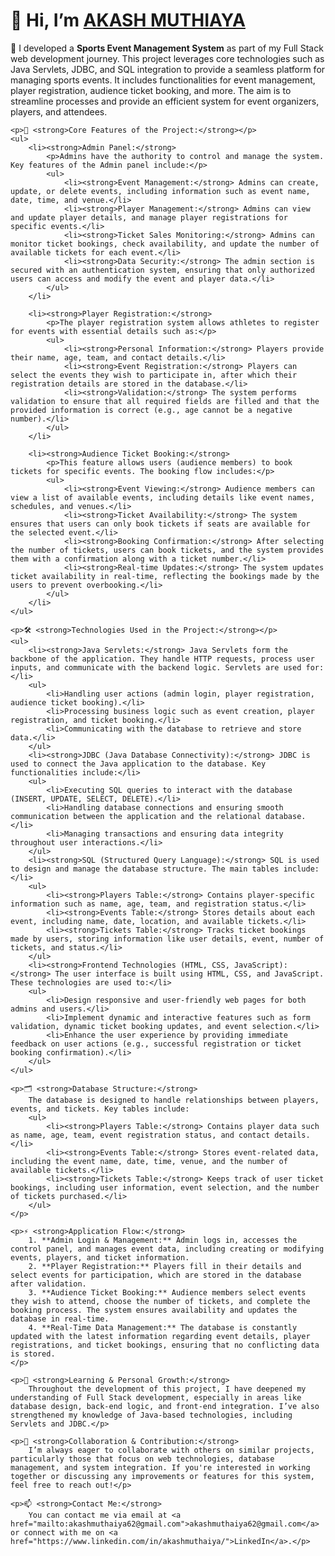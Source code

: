 <div class="container">
    <h1>👋 Hi, I’m <a href="https://github.com/AKASHMUTHAIYA">AKASH MUTHIAYA</a></h1>
    <p>🚀 I developed a <strong>Sports Event Management System</strong> as part of my Full Stack web development journey. This project leverages core technologies such as Java Servlets, JDBC, and SQL integration to provide a seamless platform for managing sports events. It includes functionalities for event management, player registration, audience ticket booking, and more. The aim is to streamline processes and provide an efficient system for event organizers, players, and attendees.</p>
    
    <p>🔧 <strong>Core Features of the Project:</strong></p>
    <ul>
        <li><strong>Admin Panel:</strong> 
            <p>Admins have the authority to control and manage the system. Key features of the Admin panel include:</p>
            <ul>
                <li><strong>Event Management:</strong> Admins can create, update, or delete events, including information such as event name, date, time, and venue.</li>
                <li><strong>Player Management:</strong> Admins can view and update player details, and manage player registrations for specific events.</li>
                <li><strong>Ticket Sales Monitoring:</strong> Admins can monitor ticket bookings, check availability, and update the number of available tickets for each event.</li>
                <li><strong>Data Security:</strong> The admin section is secured with an authentication system, ensuring that only authorized users can access and modify the event and player data.</li>
            </ul>
        </li>

        <li><strong>Player Registration:</strong> 
            <p>The player registration system allows athletes to register for events with essential details such as:</p>
            <ul>
                <li><strong>Personal Information:</strong> Players provide their name, age, team, and contact details.</li>
                <li><strong>Event Registration:</strong> Players can select the events they wish to participate in, after which their registration details are stored in the database.</li>
                <li><strong>Validation:</strong> The system performs validation to ensure that all required fields are filled and that the provided information is correct (e.g., age cannot be a negative number).</li>
            </ul>
        </li>

        <li><strong>Audience Ticket Booking:</strong>
            <p>This feature allows users (audience members) to book tickets for specific events. The booking flow includes:</p>
            <ul>
                <li><strong>Event Viewing:</strong> Audience members can view a list of available events, including details like event names, schedules, and venues.</li>
                <li><strong>Ticket Availability:</strong> The system ensures that users can only book tickets if seats are available for the selected event.</li>
                <li><strong>Booking Confirmation:</strong> After selecting the number of tickets, users can book tickets, and the system provides them with a confirmation along with a ticket number.</li>
                <li><strong>Real-time Updates:</strong> The system updates ticket availability in real-time, reflecting the bookings made by the users to prevent overbooking.</li>
            </ul>
        </li>
    </ul>

    <p>🛠️ <strong>Technologies Used in the Project:</strong></p>
    <ul>
        <li><strong>Java Servlets:</strong> Java Servlets form the backbone of the application. They handle HTTP requests, process user inputs, and communicate with the backend logic. Servlets are used for:</li>
        <ul>
            <li>Handling user actions (admin login, player registration, audience ticket booking).</li>
            <li>Processing business logic such as event creation, player registration, and ticket booking.</li>
            <li>Communicating with the database to retrieve and store data.</li>
        </ul>
        <li><strong>JDBC (Java Database Connectivity):</strong> JDBC is used to connect the Java application to the database. Key functionalities include:</li>
        <ul>
            <li>Executing SQL queries to interact with the database (INSERT, UPDATE, SELECT, DELETE).</li>
            <li>Handling database connections and ensuring smooth communication between the application and the relational database.</li>
            <li>Managing transactions and ensuring data integrity throughout user interactions.</li>
        </ul>
        <li><strong>SQL (Structured Query Language):</strong> SQL is used to design and manage the database structure. The main tables include:</li>
        <ul>
            <li><strong>Players Table:</strong> Contains player-specific information such as name, age, team, and registration status.</li>
            <li><strong>Events Table:</strong> Stores details about each event, including name, date, location, and available tickets.</li>
            <li><strong>Tickets Table:</strong> Tracks ticket bookings made by users, storing information like user details, event, number of tickets, and status.</li>
        </ul>
        <li><strong>Frontend Technologies (HTML, CSS, JavaScript):</strong> The user interface is built using HTML, CSS, and JavaScript. These technologies are used to:</li>
        <ul>
            <li>Design responsive and user-friendly web pages for both admins and users.</li>
            <li>Implement dynamic and interactive features such as form validation, dynamic ticket booking updates, and event selection.</li>
            <li>Enhance the user experience by providing immediate feedback on user actions (e.g., successful registration or ticket booking confirmation).</li>
        </ul>
    </ul>

    <p>🗂️ <strong>Database Structure:</strong>  
        The database is designed to handle relationships between players, events, and tickets. Key tables include:
        <ul>
            <li><strong>Players Table:</strong> Contains player data such as name, age, team, event registration status, and contact details.</li>
            <li><strong>Events Table:</strong> Stores event-related data, including the event name, date, time, venue, and the number of available tickets.</li>
            <li><strong>Tickets Table:</strong> Keeps track of user ticket bookings, including user information, event selection, and the number of tickets purchased.</li>
        </ul>
    </p>

    <p>⚡ <strong>Application Flow:</strong>  
        1. **Admin Login & Management:** Admin logs in, accesses the control panel, and manages event data, including creating or modifying events, players, and ticket information.
        2. **Player Registration:** Players fill in their details and select events for participation, which are stored in the database after validation.
        3. **Audience Ticket Booking:** Audience members select events they wish to attend, choose the number of tickets, and complete the booking process. The system ensures availability and updates the database in real-time.
        4. **Real-Time Data Management:** The database is constantly updated with the latest information regarding event details, player registrations, and ticket bookings, ensuring that no conflicting data is stored.
    </p>

    <p>🌱 <strong>Learning & Personal Growth:</strong>  
        Throughout the development of this project, I have deepened my understanding of Full Stack development, especially in areas like database design, back-end logic, and front-end integration. I’ve also strengthened my knowledge of Java-based technologies, including Servlets and JDBC.</p>
    
    <p>💬 <strong>Collaboration & Contribution:</strong>  
        I’m always eager to collaborate with others on similar projects, particularly those that focus on web technologies, database management, and system integration. If you're interested in working together or discussing any improvements or features for this system, feel free to reach out!</p>
    
    <p>📫 <strong>Contact Me:</strong>  
        You can contact me via email at <a href="mailto:akashmuthaiya62@gmail.com">akashmuthaiya62@gmail.com</a> or connect with me on <a href="https://www.linkedin.com/in/akashmuthaiya/">LinkedIn</a>.</p>
</div>

